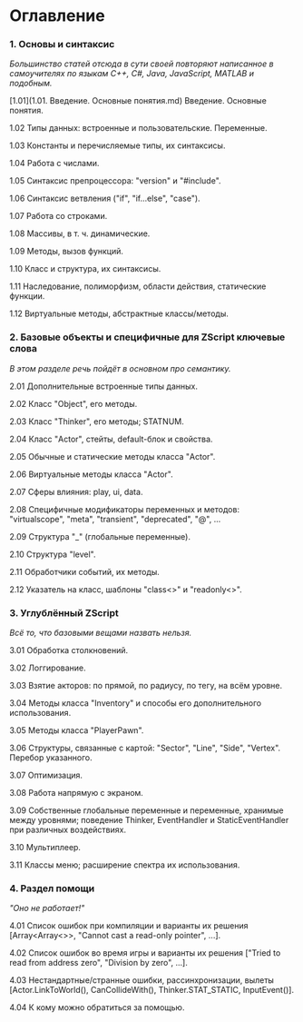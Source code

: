 # Оглавление


### 1. Основы и синтаксис

_Большинство статей отсюда в сути своей повторяют написанное в самоучителях по языкам C++, C#, Java, JavaScript, MATLAB и подобным._

[1.01](1.01. Введение. Основные понятия.md) Введение. Основные понятия.

1.02 Типы данных: встроенные и пользовательские. Переменные.

1.03 Константы и перечисляемые типы, их синтаксисы.

1.04 Работа с числами.

1.05 Синтаксис препроцессора: "version" и "#include".

1.06 Синтаксис ветвления ("if", "if...else", "case").

1.07 Работа со строками.

1.08 Массивы, в т. ч. динамические.

1.09 Методы, вызов функций.

1.10 Класс и структура, их синтаксисы.

1.11 Наследование, полиморфизм, области действия, статические функции.

1.12 Виртуальные методы, абстрактные классы/методы.



### 2. Базовые объекты и специфичные для ZScript ключевые слова

_В этом разделе речь пойдёт в основном про семантику._

2.01 Дополнительные встроенные типы данных.

2.02 Класс "Object", его методы.

2.03 Класс "Thinker", его методы; STATNUM.

2.04 Класс "Actor", стейты, default-блок и свойства.

2.05 Обычные и статические методы класса "Actor".

2.06 Виртуальные методы класса "Actor".

2.07 Сферы влияния: play, ui, data.

2.08 Специфичные модификаторы переменных и методов: "virtualscope", "meta", "transient", "deprecated", "@", ...

2.09 Структура "_" (глобальные переменные).

2.10 Структура "level".

2.11 Обработчики событий, их методы.

2.12 Указатель на класс, шаблоны "class<>" и "readonly<>".



### 3. Углублённый ZScript

_Всё то, что базовыми вещами назвать нельзя._

3.01 Обработка столкновений.

3.02 Логгирование.

3.03 Взятие акторов: по прямой, по радиусу, по тегу, на всём уровне.

3.04 Методы класса "Inventory" и способы его дополнительного использования.

3.05 Методы класса "PlayerPawn".

3.06 Структуры, связанные с картой: "Sector", "Line", "Side", "Vertex". Перебор указанного.

3.07 Оптимизация.

3.08 Работа напрямую с экраном.

3.09 Собственные глобальные переменные и переменные, хранимые между уровнями; поведение Thinker, EventHandler и StaticEventHandler при различных воздействиях.

3.10 Мультиплеер.

3.11 Классы меню; расширение спектра их использования.



### 4. Раздел помощи

_"Оно не работает!"_

4.01 Список ошибок при компиляции и варианты их решения [Array<Array<>>, "Cannot cast a read-only pointer", ...].

4.02 Список ошибок во время игры и варианты их решения ["Tried to read from address zero", "Division by zero", ...].

4.03 Нестандартные/странные ошибки, рассинхронизации, вылеты [Actor.LinkToWorld(), CanCollideWith(), Thinker.STAT_STATIC, InputEvent()].

4.04 К кому можно обратиться за помощью.

